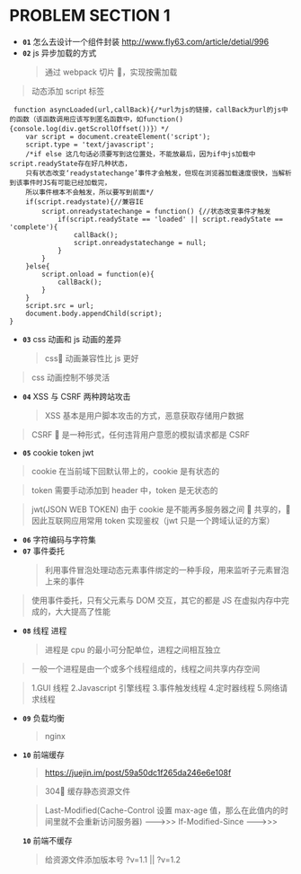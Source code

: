 # PROBLEM SECTION 1

<!-- https://segmentfault.com/a/1190000015916686 -->

- **`01`** 怎么去设计一个组件封装
  http://www.fly63.com/article/detial/996
- **`02`** js 异步加载的方式
  > 通过 webpack 切片 ，实现按需加载

> 动态添加 script 标签

```
 function asyncLoaded(url,callBack){/*url为js的链接，callBack为url的js中的函数（该函数调用应该写到匿名函数中，如function(){console.log(div.getScrollOffset())}）*/
    var script = document.createElement('script');
    script.type = 'text/javascript';
    /*if else 这几句话必须要写到这位置处，不能放最后，因为if中js加载中script.readyState存在好几种状态，
    只有状态改变‘readystatechange’事件才会触发，但现在浏览器加载速度很快，当解析到该事件时JS有可能已经加载完，
    所以事件根本不会触发，所以要写到前面*/
    if(script.readystate){//兼容IE
        script.onreadystatechange = function() {//状态改变事件才触发
            if(script.readyState == 'loaded' || script.readyState == 'complete'){
                callBack();
                script.onreadystatechange = null;
            }
        }
    }else{
        script.onload = function(e){
            callBack();
        }
    }
    script.src = url;
    document.body.appendChild(script);
}
```

- **`03`** css 动画和 js 动画的差异
  > css 动画兼容性比 js 更好

> css 动画控制不够灵活

- **`04`** XSS 与 CSRF 两种跨站攻击
  > XSS 基本是用户脚本攻击的方式，恶意获取存储用户数据

> CSRF  是一种形式，任何违背用户意愿的模拟请求都是 CSRF

- **`05`** cookie token jwt

> cookie 在当前域下回默认带上的，cookie 是有状态的

> token 需要手动添加到 header 中，token 是无状态的

> jwt(JSON WEB TOKEN) 由于 cookie 是不能再多服务器之间  共享的， 因此互联网应用常用 token 实现鉴权（jwt 只是一个跨域认证的方案）

- **`06`** 字符编码与字符集
- **`07`** 事件委托
  > 利用事件冒泡处理动态元素事件绑定的一种手段，用来监听子元素冒泡上来的事件

> 使用事件委托，只有父元素与 DOM 交互，其它的都是 JS 在虚拟内存中完成的，大大提高了性能

- **`08`** 线程 进程
  > 进程是 cpu 的最小可分配单位，进程之间相互独立

> 一般一个进程是由一个或多个线程组成的，线程之间共享内存空间

> 1.GUI 线程 2.Javascript 引擎线程 3.事件触发线程 4.定时器线程 5.网络请求线程

- **`09`** 负载均衡
  > nginx
- **`10`** 前端缓存

  > https://juejin.im/post/59a50dc1f265da246e6e108f

  > 304 缓存静态资源文件

  > Last-Modified(Cache-Control 设置 max-age 值，那么在此值内的时间里就不会重新访问服务器) --->>> If-Modified-Since --->>>

  **`10`** 前端不缓存

  > 给资源文件添加版本号 ?v=1.1 || ?v=1.2
